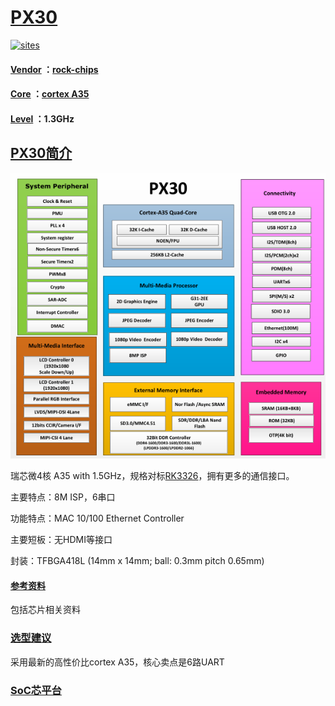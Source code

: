 ﻿# [PX30](https://github.com/SoCXin/PX30)

[![sites](http://182.61.61.133/link/resources/SoC.png)](http://www.SoC.Xin)

#### [Vendor](https://github.com/SoCXin/Vendor) ：[rock-chips](https://github.com/SoCXin/rockchips)
#### [Core](https://github.com/SoCXin/Cortex) ：[cortex A35](https://github.com/SoCXin/CA35)
#### [Level](https://github.com/SoCXin/Level) ：1.3GHz

## [PX30简介](https://github.com/SoCXin/PX30/wiki)

[![sites](docs/PX30.png)](http://www.rock-chips.com/a/cn/product/rkpower/2018/0709/914.html)

瑞芯微4核 A35 with 1.5GHz，规格对标[RK3326](https://github.com/SoCXin/RK3326)，拥有更多的通信接口。

主要特点：8M ISP，6串口

功能特点：MAC 10/100 Ethernet Controller

主要短板：无HDMI等接口

封装：TFBGA418L (14mm x 14mm; ball: 0.3mm pitch 0.65mm)

#### [参考资料](docs/)

包括芯片相关资料


### [选型建议](https://github.com/SoCXin)

采用最新的高性价比cortex A35，核心卖点是6路UART

###  [SoC芯平台](http://www.SoC.Xin)
